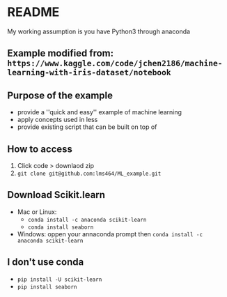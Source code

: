# README
My working assumption is you have Python3 through anaconda

## Example modified from: ```https://www.kaggle.com/code/jchen2186/machine-learning-with-iris-dataset/notebook```
## Purpose of the example
- provide a ''quick and easy'' example of machine learning
- apply concepts used in less
- provide existing script that can be built on top of

## How to access

1. Click code > downlaod zip
2. ```git clone git@github.com:lms464/ML_example.git```

## Download Scikit.learn
- Mac or Linux: 
	- ```conda install -c anaconda scikit-learn ```
	- ```conda install seaborn```
- Windows: oppen your annaconda prompt then ```conda install -c anaconda scikit-learn ```

## I don't use conda
- ```pip install -U scikit-learn```
- ```pip install seaborn```
